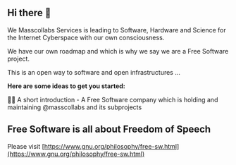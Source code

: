 ## Hi there 👋

We Masscollabs Services is leading to Software, Hardware and Science for the Internet Cyberspace with our own consciousness.

We have our own roadmap and which is why we say we are a Free Software project.

This is an open way to software and open infrastructures ...

**Here are some ideas to get you started:**

🙋‍♀️ A short introduction - A Free Software company which is holding and maintaining @masscollabs and its subprojects

## Free Software is all about Freedom of Speech

Please visit [https://www.gnu.org/philosophy/free-sw.html](https://www.gnu.org/philosophy/free-sw.html)

